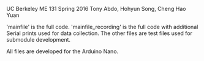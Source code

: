 UC Berkeley ME 131
Spring 2016
Tony Abdo, Hohyun Song, Cheng Hao Yuan


'mainfile' is the full code.
'mainfile_recording' is the full code with additional Serial prints used for data collection.
The other files are test files used for submodule development.

All files are developed for the Arduino Nano.